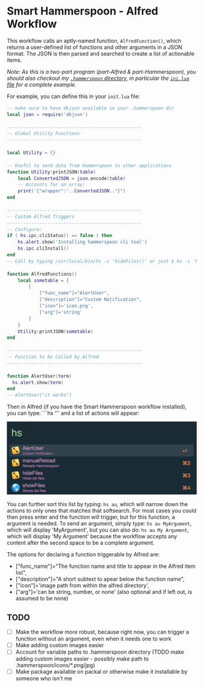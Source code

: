 # Smart Hammerspoon - Alfred Workflow

This workflow calls an aptly-named function, ```AlfredFunction()```, which returns a user-defined list of functions and other arguments in a JSON format. The JSON is then parsed and searched to create a list of actionable items.

*Note: As this is a two-part program (part-Alfred & part-Hammerspoon), you should also checkout my [```.hammerspoon``` directory](https://github.com/KyleKing/My-Programming-Sketchbook/tree/master/Scripts/.hammerspoon), in particular the [```ini.lua``` file](https://github.com/KyleKing/My-Programming-Sketchbook/blob/master/Scripts/.hammerspoon/init.lua) for a complete example.*

For example, you can define this in your ```init.lua``` file:
```lua
-- make sure to have dkjson available in your .hammerspoon dir
local json = require('dkjson')

--------------------------------------------------
-- Global Utility Functions
--------------------------------------------------

local Utility = {}

-- Useful to send data from Hammerspoon to other applications
function Utility:printJSON(table)
    local ConvertedJSON = json.encode(table)
    -- Accounts for an array:
    print('{"wrapper":'..ConvertedJSON.."}")
end

--------------------------------------------------
-- Custom Alfred Triggers
--------------------------------------------------
-- Configure:
if ( hs.ipc.cliStatus() == false ) then
    hs.alert.show('Installing hammerspoon cli tool')
    hs.ipc.cliInstall()
end
-- Call by typing /usr/local/bin/hs -c 'hideFiles()' or just $ hs -c 'hideFiles()'

function AlfredFunctions()
    local sometable = {
        {
            ["func_name"]="AlertUser",
            ["description"]="Custom Notification",
            ["icon"]='icon.png',
            ["arg"]='string'
        }
    }
    Utility:printJSON(sometable)
end

--------------------------------------------------
-- Function to be Called by Alfred
--------------------------------------------------

function AlertUser(term)
  hs.alert.show(term)
end
-- AlertUser("it works")

```

Then in Alfred (if you have the Smart Hammerspoon workflow installed), you can type: ```hs ''' and a list of actions will appear:

![VisibleActions](README/VisibleActions.png)

You can further sort this list by typing: ```hs au```, which will narrow down the actions to only ones that matches that softsearch. For most cases you could then press enter and the function will trigger, but for this function, a argument is needed. To send an argument, simply type: ```hs au MyArgument```, which will display 'MyArgument', but you can also do: ```hs au My Argument```, which will display 'My Argument' because the workflow accepts any content after the second space to be a complete argument.

The options for declaring a function triggerable by Alfred are:

- ["func_name"]="The function name and title to appear in the Alfred item list",
- ["description"]="A short subtext to apear below the function name",
- ["icon"]='image path from within the alfred directory',
- ["arg"]='can be string, number, or none' (also optional and if left out, is assumed to be none)

## TODO

- [ ] Make the workflow more robust, because right now, you can trigger a function without an argument, even when it needs one to work
- [ ] Make adding custom images easier
- [ ] Account for variable paths to .hammerspoon directory (TODO make adding custom images easier - possibly make path to .hammerspoon/icons/*.png/jpg)
- [ ] Make package available on packal or otherwise make it installable by someone who isn't me
